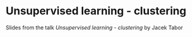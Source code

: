 # Unsupervised learning - clustering

Slides from the talk *Unsupervised learning - clustering* by Jacek Tabor
